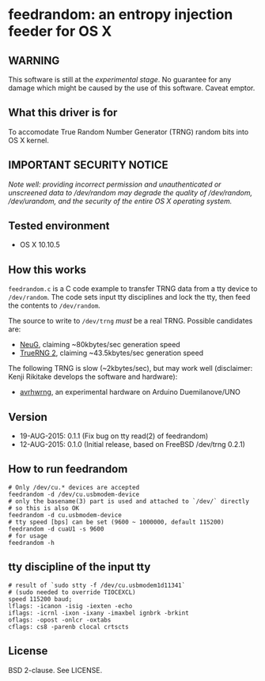 # feedrandom: an entropy injection feeder for OS X

## WARNING

This software is still at the *experimental stage*. No guarantee for any damage
which might be caused by the use of this software. Caveat emptor.

## What this driver is for

To accomodate True Random Number Generator (TRNG) random bits into OS X kernel.

## IMPORTANT SECURITY NOTICE

*Note well: providing incorrect permission and unauthenticated or unscreened
data to /dev/random may degrade the quality of /dev/random, /dev/urandom, and
the security of the entire OS X operating system.*

## Tested environment

* OS X 10.10.5

## How this works

`feedrandom.c` is a C code example to transfer TRNG data from a tty device to
`/dev/random`. The code sets input tty disciplines and lock the tty, then feed
the contents to `/dev/random`.

The source to write to `/dev/trng` *must* be a real TRNG. Possible candidates are:

* [NeuG](http://www.gniibe.org/memo/development/gnuk/rng/neug.html), claiming ~80kbytes/sec generation speed
* [TrueRNG 2](https://www.tindie.com/products/ubldit/truerng-hardware-random-number-generator/), claiming ~43.5kbytes/sec generation speed

The following TRNG is slow (~2kbytes/sec), but may work well (disclaimer: Kenji
Rikitake develops the software and hardware):

* [avrhwrng](https://github.com/jj1bdx/avrhwrng/), an experimental hardware on Arduino Duemilanove/UNO

## Version

* 19-AUG-2015: 0.1.1 (Fix bug on tty read(2) of feedrandom)
* 12-AUG-2015: 0.1.0 (Initial release, based on FreeBSD /dev/trng 0.2.1)

## How to run feedrandom

    # Only /dev/cu.* devices are accepted
    feedrandom -d /dev/cu.usbmodem-device
    # only the basename(3) part is used and attached to `/dev/` directly
    # so this is also OK
    feedrandom -d cu.usbmodem-device
    # tty speed [bps] can be set (9600 ~ 1000000, default 115200)
    feedrandom -d cuaU1 -s 9600
    # for usage
    feedrandom -h

## tty discipline of the input tty

    # result of `sudo stty -f /dev/cu.usbmodem1d11341`
    # (sudo needed to override TIOCEXCL)
    speed 115200 baud;
    lflags: -icanon -isig -iexten -echo
    iflags: -icrnl -ixon -ixany -imaxbel ignbrk -brkint
    oflags: -opost -onlcr -oxtabs
    cflags: cs8 -parenb clocal crtscts

## License

BSD 2-clause. See LICENSE.
